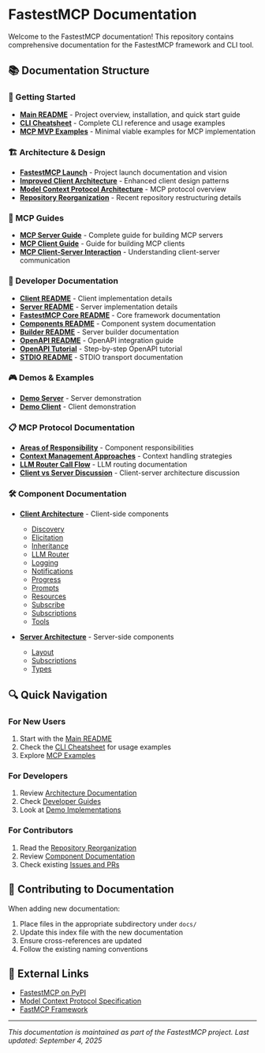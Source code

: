 # FastestMCP Documentation

Welcome to the FastestMCP documentation! This repository contains comprehensive documentation for the FastestMCP framework and CLI tool.

## 📚 Documentation Structure

### 🚀 Getting Started
- **[Main README](../README.md)** - Project overview, installation, and quick start guide
- **[CLI Cheatsheet](cli/cli-cheatsheet.md)** - Complete CLI reference and usage examples
- **[MCP MVP Examples](examples/mcp-mvp-examples.md)** - Minimal viable examples for MCP implementation

### 🏗️ Architecture & Design
- **[FastestMCP Launch](architecture/FASTESTMCP_LAUNCH.md)** - Project launch documentation and vision
- **[Improved Client Architecture](architecture/IMPROVED_CLIENT_ARCHITECTURE.md)** - Enhanced client design patterns
- **[Model Context Protocol Architecture](architecture/modelcontextprotocol-architecture.md)** - MCP protocol overview
- **[Repository Reorganization](repo-reorganization-2025-09-03.md)** - Recent repository restructuring details

### 📖 MCP Guides
- **[MCP Server Guide](document/MCP-Server-Guide.md)** - Complete guide for building MCP servers
- **[MCP Client Guide](document/MCP-Client-Guide.md)** - Guide for building MCP clients
- **[MCP Client-Server Interaction](document/MCP-Client-Server-Interaction.md)** - Understanding client-server communication

### 🔧 Developer Documentation
- **[Client README](developer/client-readme.md)** - Client implementation details
- **[Server README](developer/server-readme.md)** - Server implementation details
- **[FastestMCP Core README](developer/fastestmcp-readme.md)** - Core framework documentation
- **[Components README](developer/components-readme.md)** - Component system documentation
- **[Builder README](developer/builder-readme.md)** - Server builder documentation
- **[OpenAPI README](developer/openapi-readme.md)** - OpenAPI integration guide
- **[OpenAPI Tutorial](developer/openapi-tutorial.md)** - Step-by-step OpenAPI tutorial
- **[STDIO README](developer/stdio-readme.md)** - STDIO transport documentation

### 🎮 Demos & Examples
- **[Demo Server](demos/demo_server/README.md)** - Server demonstration
- **[Demo Client](demos/demo_client_client/README.md)** - Client demonstration

### 📋 MCP Protocol Documentation
- **[Areas of Responsibility](document/areas_of_responsibility.md)** - Component responsibilities
- **[Context Management Approaches](document/context_management_approaches.md)** - Context handling strategies
- **[LLM Router Call Flow](document/llm_router_call_flow.md)** - LLM routing documentation
- **[Client vs Server Discussion](document/client_vs_server_discussion.md)** - Client-server architecture discussion

### 🛠️ Component Documentation
- **[Client Architecture](document/client/)** - Client-side components
  - [Discovery](document/client/discovery.md)
  - [Elicitation](document/client/elicitation.md)
  - [Inheritance](document/client/inheritance.md)
  - [LLM Router](document/client/llm_router.md)
  - [Logging](document/client/logging.md)
  - [Notifications](document/client/notifications.md)
  - [Progress](document/client/progress.md)
  - [Prompts](document/client/prompts.md)
  - [Resources](document/client/resources.md)
  - [Subscribe](document/client/subscribe.md)
  - [Subscriptions](document/client/subscriptions.md)
  - [Tools](document/client/tools.md)

- **[Server Architecture](document/server/)** - Server-side components
  - [Layout](document/server/layout.md)
  - [Subscriptions](document/server/subscriptions.md)
  - [Types](document/server/types.md)

## 🔍 Quick Navigation

### For New Users
1. Start with the [Main README](../README.md)
2. Check the [CLI Cheatsheet](cli/cli-cheatsheet.md) for usage examples
3. Explore [MCP Examples](examples/mcp-mvp-examples.md)

### For Developers
1. Review [Architecture Documentation](architecture/)
2. Check [Developer Guides](developer/)
3. Look at [Demo Implementations](demos/)

### For Contributors
1. Read the [Repository Reorganization](repo-reorganization-2025-09-03.md)
2. Review [Component Documentation](document/)
3. Check existing [Issues and PRs](https://github.com/orchestrate-solutions/fastestmcp/issues)

## 📝 Contributing to Documentation

When adding new documentation:
1. Place files in the appropriate subdirectory under `docs/`
2. Update this index file with the new documentation
3. Ensure cross-references are updated
4. Follow the existing naming conventions

## 🔗 External Links

- [FastestMCP on PyPI](https://pypi.org/project/fastestmcp/)
- [Model Context Protocol Specification](https://modelcontextprotocol.io/)
- [FastMCP Framework](https://github.com/modelcontextprotocol/python-sdk)

---

*This documentation is maintained as part of the FastestMCP project. Last updated: September 4, 2025*
